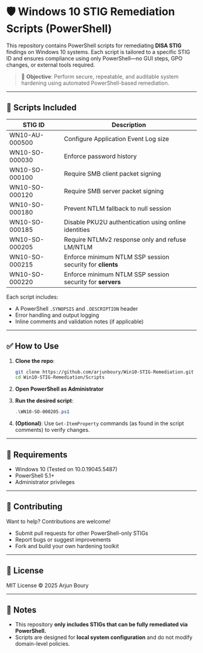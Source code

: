 # 🛡️ Windows 10 STIG Remediation Scripts (PowerShell)

This repository contains PowerShell scripts for remediating **DISA STIG** findings on Windows 10 systems. Each script is tailored to a specific STIG ID and ensures compliance using only PowerShell—no GUI steps, GPO changes, or external tools required.

> 🔧 **Objective**: Perform secure, repeatable, and auditable system hardening using automated PowerShell-based remediation.

---

## 📁 Scripts Included

| STIG ID             | Description                                                             |
|----------------------|-------------------------------------------------------------------------|
| WN10-AU-000500       | Configure Application Event Log size                                    |
| WN10-SO-000030       | Enforce password history                                                 |
| WN10-SO-000100       | Require SMB client packet signing                                       |
| WN10-SO-000120       | Require SMB server packet signing                                       |
| WN10-SO-000180       | Prevent NTLM fallback to null session                                   |
| WN10-SO-000185       | Disable PKU2U authentication using online identities                    |
| WN10-SO-000205       | Require NTLMv2 response only and refuse LM/NTLM                         |
| WN10-SO-000215       | Enforce minimum NTLM SSP session security for **clients**               |
| WN10-SO-000220       | Enforce minimum NTLM SSP session security for **servers**               |

Each script includes:
- A PowerShell `.SYNOPSIS` and `.DESCRIPTION` header
- Error handling and output logging
- Inline comments and validation notes (if applicable)

---

## ✅ How to Use

1. **Clone the repo**:
   ```bash
   git clone https://github.com/arjunboury/Win10-STIG-Remediation.git
   cd Win10-STIG-Remediation/Scripts
   ```

2. **Open PowerShell as Administrator**

3. **Run the desired script**:
   ```powershell
   .\WN10-SO-000205.ps1
   ```

4. **(Optional)**: Use `Get-ItemProperty` commands (as found in the script comments) to verify changes.

---

## 🧪 Requirements

- Windows 10 (Tested on 10.0.19045.5487)
- PowerShell 5.1+
- Administrator privileges

---

## 🤝 Contributing

Want to help? Contributions are welcome!
- Submit pull requests for other PowerShell-only STIGs
- Report bugs or suggest improvements
- Fork and build your own hardening toolkit

---

## 📜 License

MIT License © 2025 Arjun Boury

---

## 📌 Notes

- This repository **only includes STIGs that can be fully remediated via PowerShell.**
- Scripts are designed for **local system configuration** and do not modify domain-level policies.
